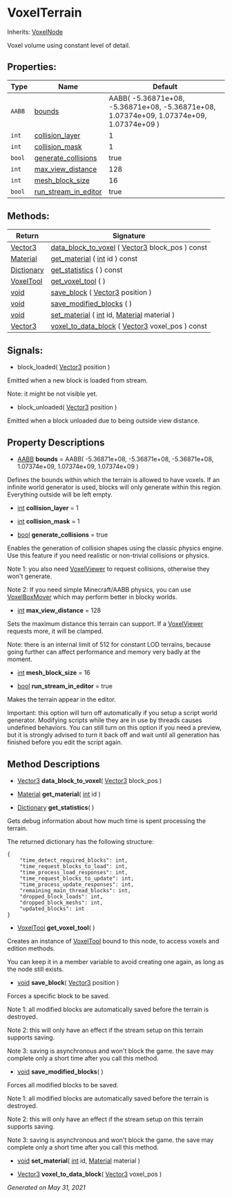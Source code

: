 # VoxelTerrain

Inherits: [VoxelNode](VoxelNode.md)

Voxel volume using constant level of detail.

## Properties:

| Type   | Name                                            | Default                                                                                 |
| ------ | ----------------------------------------------- | --------------------------------------------------------------------------------------- |
| `AABB` | [bounds](#i_bounds)                             | AABB( -5.36871e+08, -5.36871e+08, -5.36871e+08, 1.07374e+09, 1.07374e+09, 1.07374e+09 ) |
| `int`  | [collision_layer](#i_collision_layer)           | 1                                                                                       |
| `int`  | [collision_mask](#i_collision_mask)             | 1                                                                                       |
| `bool` | [generate_collisions](#i_generate_collisions)   | true                                                                                    |
| `int`  | [max_view_distance](#i_max_view_distance)       | 128                                                                                     |
| `int`  | [mesh_block_size](#i_mesh_block_size)           | 16                                                                                      |
| `bool` | [run_stream_in_editor](#i_run_stream_in_editor) | true                                                                                    |

<p></p>

## Methods:

| Return                                                                             | Signature                                                                                                                                                                                            |
| ---------------------------------------------------------------------------------- | ---------------------------------------------------------------------------------------------------------------------------------------------------------------------------------------------------- |
| [Vector3](https://docs.godotengine.org/en/stable/classes/class_vector3.html)       | [data_block_to_voxel](#i_data_block_to_voxel) ( [Vector3](https://docs.godotengine.org/en/stable/classes/class_vector3.html) block_pos ) const                                                       |
| [Material](https://docs.godotengine.org/en/stable/classes/class_material.html)     | [get_material](#i_get_material) ( [int](https://docs.godotengine.org/en/stable/classes/class_int.html) id ) const                                                                                    |
| [Dictionary](https://docs.godotengine.org/en/stable/classes/class_dictionary.html) | [get_statistics](#i_get_statistics) ( ) const                                                                                                                                                        |
| [VoxelTool](VoxelTool.md)                                                          | [get_voxel_tool](#i_get_voxel_tool) ( )                                                                                                                                                              |
| [void](#)                                                                          | [save_block](#i_save_block) ( [Vector3](https://docs.godotengine.org/en/stable/classes/class_vector3.html) position )                                                                                |
| [void](#)                                                                          | [save_modified_blocks](#i_save_modified_blocks) ( )                                                                                                                                                  |
| [void](#)                                                                          | [set_material](#i_set_material) ( [int](https://docs.godotengine.org/en/stable/classes/class_int.html) id, [Material](https://docs.godotengine.org/en/stable/classes/class_material.html) material ) |
| [Vector3](https://docs.godotengine.org/en/stable/classes/class_vector3.html)       | [voxel_to_data_block](#i_voxel_to_data_block) ( [Vector3](https://docs.godotengine.org/en/stable/classes/class_vector3.html) voxel_pos ) const                                                       |

<p></p>

## Signals:

- block_loaded( [Vector3](https://docs.godotengine.org/en/stable/classes/class_vector3.html) position )

Emitted when a new block is loaded from stream.

Note: it might be not visible yet.

- block_unloaded( [Vector3](https://docs.godotengine.org/en/stable/classes/class_vector3.html) position )

Emitted when a block unloaded due to being outside view distance.

## Property Descriptions

- [AABB](https://docs.godotengine.org/en/stable/classes/class_aabb.html)<span id="i_bounds"></span> **bounds** = AABB( -5.36871e+08, -5.36871e+08, -5.36871e+08, 1.07374e+09, 1.07374e+09, 1.07374e+09 )

Defines the bounds within which the terrain is allowed to have voxels. If an infinite world generator is used, blocks will only generate within this region. Everything outside will be left empty.

- [int](https://docs.godotengine.org/en/stable/classes/class_int.html)<span id="i_collision_layer"></span> **collision_layer** = 1

- [int](https://docs.godotengine.org/en/stable/classes/class_int.html)<span id="i_collision_mask"></span> **collision_mask** = 1

- [bool](https://docs.godotengine.org/en/stable/classes/class_bool.html)<span id="i_generate_collisions"></span> **generate_collisions** = true

Enables the generation of collision shapes using the classic physics engine. Use this feature if you need realistic or non-trivial collisions or physics.

Note 1: you also need [VoxelViewer](VoxelViewer.md) to request collisions, otherwise they won't generate.

Note 2: If you need simple Minecraft/AABB physics, you can use [VoxelBoxMover](VoxelBoxMover.md) which may perform better in blocky worlds.

- [int](https://docs.godotengine.org/en/stable/classes/class_int.html)<span id="i_max_view_distance"></span> **max_view_distance** = 128

Sets the maximum distance this terrain can support. If a [VoxelViewer](VoxelViewer.md) requests more, it will be clamped.

Note: there is an internal limit of 512 for constant LOD terrains, because going further can affect performance and memory very badly at the moment.

- [int](https://docs.godotengine.org/en/stable/classes/class_int.html)<span id="i_mesh_block_size"></span> **mesh_block_size** = 16

- [bool](https://docs.godotengine.org/en/stable/classes/class_bool.html)<span id="i_run_stream_in_editor"></span> **run_stream_in_editor** = true

Makes the terrain appear in the editor.

Important: this option will turn off automatically if you setup a script world generator. Modifying scripts while they are in use by threads causes undefined behaviors. You can still turn on this option if you need a preview, but it is strongly advised to turn it back off and wait until all generation has finished before you edit the script again.

## Method Descriptions

- [Vector3](https://docs.godotengine.org/en/stable/classes/class_vector3.html)<span id="i_data_block_to_voxel"></span> **data_block_to_voxel**( [Vector3](https://docs.godotengine.org/en/stable/classes/class_vector3.html) block_pos )

- [Material](https://docs.godotengine.org/en/stable/classes/class_material.html)<span id="i_get_material"></span> **get_material**( [int](https://docs.godotengine.org/en/stable/classes/class_int.html) id )

- [Dictionary](https://docs.godotengine.org/en/stable/classes/class_dictionary.html)<span id="i_get_statistics"></span> **get_statistics**( )

Gets debug information about how much time is spent processing the terrain.

The returned dictionary has the following structure:

```gdscript
{
	"time_detect_required_blocks": int,
	"time_request_blocks_to_load": int,
	"time_process_load_responses": int,
	"time_request_blocks_to_update": int,
	"time_process_update_responses": int,
	"remaining_main_thread_blocks": int,
	"dropped_block_loads": int,
	"dropped_block_meshs": int,
	"updated_blocks": int
}

```

- [VoxelTool](VoxelTool.md)<span id="i_get_voxel_tool"></span> **get_voxel_tool**( )

Creates an instance of [VoxelTool](VoxelTool.md) bound to this node, to access voxels and edition methods.

You can keep it in a member variable to avoid creating one again, as long as the node still exists.

- [void](#)<span id="i_save_block"></span> **save_block**( [Vector3](https://docs.godotengine.org/en/stable/classes/class_vector3.html) position )

Forces a specific block to be saved.

Note 1: all modified blocks are automatically saved before the terrain is destroyed.

Note 2: this will only have an effect if the stream setup on this terrain supports saving.

Note 3: saving is asynchronous and won't block the game. the save may complete only a short time after you call this method.

- [void](#)<span id="i_save_modified_blocks"></span> **save_modified_blocks**( )

Forces all modified blocks to be saved.

Note 1: all modified blocks are automatically saved before the terrain is destroyed.

Note 2: this will only have an effect if the stream setup on this terrain supports saving.

Note 3: saving is asynchronous and won't block the game. the save may complete only a short time after you call this method.

- [void](#)<span id="i_set_material"></span> **set_material**( [int](https://docs.godotengine.org/en/stable/classes/class_int.html) id, [Material](https://docs.godotengine.org/en/stable/classes/class_material.html) material )

- [Vector3](https://docs.godotengine.org/en/stable/classes/class_vector3.html)<span id="i_voxel_to_data_block"></span> **voxel_to_data_block**( [Vector3](https://docs.godotengine.org/en/stable/classes/class_vector3.html) voxel_pos )

_Generated on May 31, 2021_
